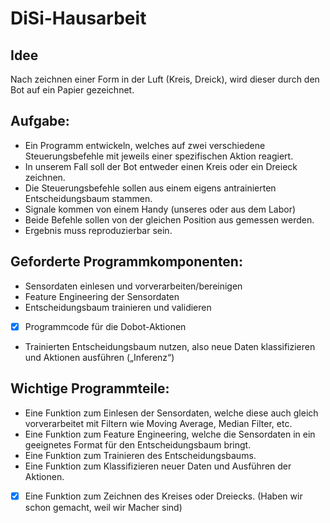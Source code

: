 # DiSi-Hausarbeit

## Idee
Nach zeichnen einer Form in der Luft (Kreis, Dreick), wird dieser durch den Bot auf ein Papier gezeichnet.


## Aufgabe:
- Ein Programm entwickeln, welches auf zwei verschiedene Steuerungsbefehle mit jeweils einer spezifischen Aktion reagiert.
- In unserem Fall soll der Bot entweder einen Kreis oder ein Dreieck zeichnen.
- Die Steuerungsbefehle sollen aus einem eigens antrainierten Entscheidungsbaum stammen.
- Signale kommen von einem Handy (unseres oder aus dem Labor)
- Beide Befehle sollen von der gleichen Position aus gemessen werden.
- Ergebnis muss reproduzierbar sein.

## Geforderte Programmkomponenten:
- Sensordaten einlesen und vorverarbeiten/bereinigen
- Feature Engineering der Sensordaten
- Entscheidungsbaum trainieren und validieren
- [x] Programmcode für die Dobot-Aktionen
- Trainierten Entscheidungsbaum nutzen, also neue Daten klassifizieren und Aktionen ausführen („Inferenz“)
  

## Wichtige Programmteile:
- Eine Funktion zum Einlesen der Sensordaten, welche diese auch gleich vorverarbeitet mit Filtern wie Moving Average, Median Filter, etc.
- Eine Funktion zum Feature Engineering, welche die Sensordaten in ein geeignetes Format für den Entscheidungsbaum bringt.
- Eine Funktion zum Trainieren des Entscheidungsbaums.
- Eine Funktion zum Klassifizieren neuer Daten und Ausführen der Aktionen.
- [x] Eine Funktion zum Zeichnen des Kreises oder Dreiecks. (Haben wir schon gemacht, weil wir Macher sind)